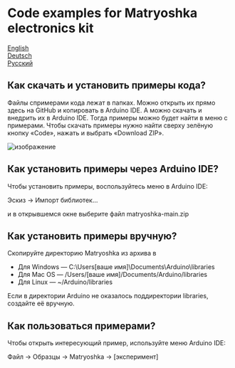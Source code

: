 # Code examples for Matryoshka electronics kit
[English](http://github.com)  
[Deutsch](http://github.com)  
[Русский](http://github.com)  

## Как скачать и установить примеры кода?
Файлы спримерами кода лежат в папках. Можно открыть их прямо здесь на GitHub и копировать в Arduino IDE. А можно скачать и внедрить их в Arduino IDE. Тогда примеры можно будет найти в меню с примерами. Чтобы скачать примеры нужно найти сверху зелёную кнопку «Code», нажать и выбрать «Download ZIP».

![изображение](https://user-images.githubusercontent.com/49651505/118540297-22dfd980-b759-11eb-8f73-641a151737d7.png)

## Как установить примеры через Arduino IDE?

Чтобы установить примеры, воспользуйтесь меню в Arduino IDE: 

Эскиз → Импорт библиотек...

и в открывшемся окне выберите файл matryoshka-main.zip


## Как установить примеры вручную?

Скопируйте директорию Matryoshka из архива в

* Для Windows — C:\Users\[ваше имя]\Documents\Arduino\libraries
* Для Mac OS  — /Users/[ваше имя]/Documents/Arduino/libraries
* Для Linux   — ~/Arduino/libraries

Если в директории Arduino не оказалось поддиректории libraries,
создайте её вручную.

## Как пользоваться примерами? 

Чтобы открыть интересующий пример, используйте меню Arduino IDE:

Файл → Образцы → Matryoshka → [эксперимент]
